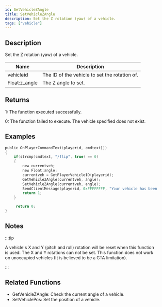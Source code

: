 ```yaml
---
id: SetVehicleZAngle
title: SetVehicleZAngle
description: Set the Z rotation (yaw) of a vehicle.
tags: ["vehicle"]
---
```


<TagLinks />

## Description

Set the Z rotation (yaw) of a vehicle.

| Name          | Description                                   |
| ------------- | --------------------------------------------- |
| vehicleid     | The ID of the vehicle to set the rotation of. |
| Float:z_angle | The Z angle to set.                           |

## Returns

1: The function executed successfully.

0: The function failed to execute. The vehicle specified does not exist.

## Examples

```c
public OnPlayerCommandText(playerid, cmdtext[])
{
    if(strcmp(cmdtext, "/flip", true) == 0)
    {
        new currentveh;
        new Float:angle;
        currentveh = GetPlayerVehicleID(playerid);
        GetVehicleZAngle(currentveh, angle);
        SetVehicleZAngle(currentveh, angle);
        SendClientMessage(playerid, 0xFFFFFFFF, "Your vehicle has been flipped.");
        return 1;
    }

     return 0;
}
```

## Notes

:::tip

A vehicle's X and Y (pitch and roll) rotation will be reset when this function is used. The X and Y rotations can not be set.
This function does not work on unoccupied vehicles (It is believed to be a GTA limitation).

:::

## Related Functions

- GetVehicleZAngle: Check the current angle of a vehicle.
- SetVehiclePos: Set the position of a vehicle.
